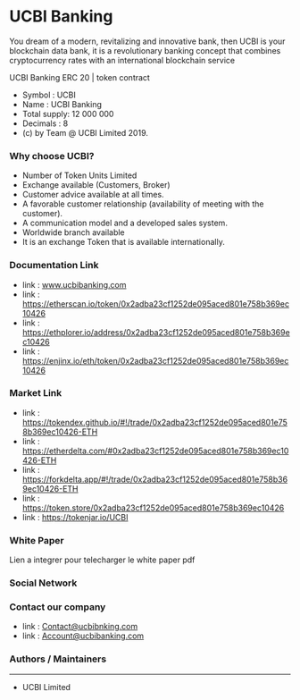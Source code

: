 # UCBI Banking

You dream of a modern, revitalizing and innovative bank, then UCBI is your blockchain data bank, it is a revolutionary banking concept that combines cryptocurrency rates with an international blockchain service

UCBI Banking ERC 20 | token contract

- Symbol      : UCBI
- Name        : UCBI Banking
- Total supply: 12 000 000
- Decimals    : 8
- (c) by Team @ UCBI Limited 2019.


### Why choose UCBI?


- Number of Token Units Limited
- Exchange available (Customers, Broker)
- Customer advice available at all times.
- A favorable customer relationship (availability of meeting with the customer).
- A communication model and a developed sales system.
- Worldwide branch available
- It is an exchange Token that is available internationally.



### Documentation Link


- link : www.ucbibanking.com
- link : https://etherscan.io/token/0x2adba23cf1252de095aced801e758b369ec10426
- link : https://ethplorer.io/address/0x2adba23cf1252de095aced801e758b369ec10426
- link : https://enjinx.io/eth/token/0x2adba23cf1252de095aced801e758b369ec10426


### Market Link

- link : https://tokendex.github.io/#!/trade/0x2adba23cf1252de095aced801e758b369ec10426-ETH
- link : https://etherdelta.com/#0x2adba23cf1252de095aced801e758b369ec10426-ETH
- link : https://forkdelta.app/#!/trade/0x2adba23cf1252de095aced801e758b369ec10426-ETH
- link : https://token.store/0x2adba23cf1252de095aced801e758b369ec10426
- link : https://tokenjar.io/UCBI


### White Paper

Lien a integrer pour telecharger le white paper pdf



### Social Network



### Contact our company

- link :  Contact@ucbibnking.com
- link :  Account@ucbibanking.com




### Authors / Maintainers
---

- UCBI Limited
